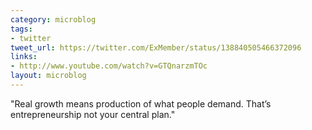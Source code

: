 ```yaml
---
category: microblog
tags:
- twitter
tweet_url: https://twitter.com/ExMember/status/138840505466372096
links:
- http://www.youtube.com/watch?v=GTQnarzmTOc
layout: microblog
---
```

"Real growth means production of what people demand. That’s entrepreneurship not your central plan."
